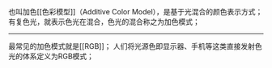 也叫加色[[色彩模型]]（Additive Color Model），是基于光混合的颜色表示方式；
有复色光，就表示色光在混合，色光的混合称之为加色模式；
***
最常见的加色模式就是[[RGB]]；
人们将光源色即显示器、手机等这类直接发射色光的体系定义为RGB模式；